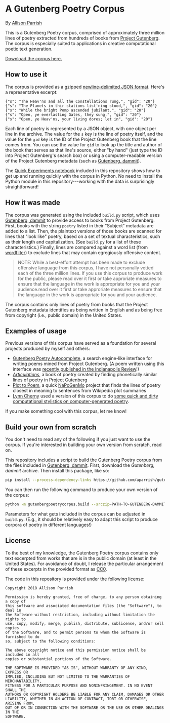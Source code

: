 # A Gutenberg Poetry Corpus

By [Allison Parrish](https://www.decontextualize.com/)

This is a Gutenberg Poetry corpus, comprised of approximately three million
lines of poetry extracted from hundreds of books from [Project
Gutenberg](https://gutenberg.org/). The corpus is especially suited to
applications in creative computational poetic text generation.

[Download the corpus here.](http://static.decontextualize.com/gutenberg-poetry-v001.ndjson.gz)

## How to use it

The corpus is provided as a gzipped [newline-delimited JSON format](http://ndjson.org/).
Here's a representative excerpt:

    {"s": "The Heav'ns and all the Constellations rung,", "gid": "20"}
    {"s": "The Planets in thir stations list'ning stood,", "gid": "20"}
    {"s": "While the bright Pomp ascended jubilant.", "gid": "20"}
    {"s": "Open, ye everlasting Gates, they sung,", "gid": "20"}
    {"s": "Open, ye Heav'ns, your living dores; let in", "gid": "20"}

Each line of poetry is represented by a JSON object, with one object per line
in the archive. The value for the `s` key is the line of poetry itself, and the
value for the `gid` key is the ID of the Project Gutenberg book that the line
comes from. You can use the value for `gid` to look up the title and author of
the book that serves as that line's source, either "by hand" (just type the ID
into Project Gutenberg's search box) or using a computer-readable version of
the Project Gutenberg metadata (such as [Gutenberg,
dammit](https://github.com/aparrish/gutenberg-dammit/)).

The [Quick Experiments notebook](quick-experiments.ipynb) included in this
repository shows how to get up and running quickly with the corpus in Python.
No need to install the Python module in this repository---working with the data is
surprisingly straightforward!

## How it was made

The corpus was generated using the included `build.py` script, which uses 
[Gutenberg, dammit](https://github.com/aparrish/gutenberg-dammit/) to provide
access to books from Project Gutenberg. First, books with the string `poetry`
listed in their "Subject" metadata are added to a list. Then, the plaintext
versions of those books are scanned for lines that "look like" poetry, based on
a set of textual characteristics, such as their length and capitalization.
(See `build.py` for a list of these characteristics.) Finally, lines are
compared against a word list (from
[wordfilter](https://github.com/dariusk/wordfilter)) to exclude lines that
may contain egregiously offensive content.

> NOTE: While a best-effort attempt has been made to exclude offensive language
> from this corpus, I have not personally vetted each of the three million
> lines. If you use this corpus to produce work for the public, please read
> over it first or take approriate measures to ensure that the language in the
> work is appropriate for you and your audience.read over it first or take
> approriate measures to ensure that the language in the work is appropriate
> for you and your audience.

The corpus contains only lines of poetry from books that the Project Gutenberg
metadata identifies as being written in English and as being free from
copyright (i.e., public domain) in the United States.

## Examples of usage

Previous versions of this corpus have served as a foundation for several
projects produced by myself and others:

* [Gutenberg Poetry
  Autocomplete](http://gutenberg-poetry.decontextualize.com/), a search
  engine-like interface for writing poems mined from Project Gutenberg. (A poem
  written using this interface was [recently published in the Indianapolis
  Review](https://theindianapolisreview.com/betting-the-under/)!)
* [*Articulations*](http://counterpathpress.org/articulations-allison-parrish),
  a book of poetry created by finding phonetically similar lines of poetry in
  Project Gutenberg
* [Plot to Poem](http://static.decontextualize.com/plot-to-poem.html), a quick
  [NaPoGenMo](https://github.com/NaPoGenMo/) project that finds the lines of
  poetry closest in meaning to sentences from Wikipedia plot summaries
* [Lynn Cherny](http://www.ghostweather.com/) used a version of this corpus to
  do [some quick and dirty computational stylistics on computer-generated
  poetry](https://medium.com/@lynn_72328/cocos-memory-palace-a-strange-fantasia-28b48264612f).

If you make something cool with this corpus, let me know!

## Build your own from scratch

You don't need to read any of the following if you just want to use the corpus.
If you're interested in building your own version from scratch, read on.

This repository includes a script to build the Gutenberg Poetry corpus from the
files included in [Gutenberg,
dammit](https://github.com/aparrish/gutenberg-dammit/). First, download the
*Gutenberg, dammit* archive. Then install this package, like so:

```bash
pip install --process-dependency-links https://github.com/aparrish/gutenberg-poetry-corpus/archive/master.zip
```

You can then run the following command to produce your own version of the
corpus:

```bash
python -m gutenbergpoetrycorpus.build --srczip=PATH-TO-GUTENBERG-DAMMIT-ZIP | gzip -c >gutenberg-poetry.ndjson.gz
```

Parameters for what gets included in the corpus can be adjusted in `build.py`.
(E.g., it should be relatively easy to adapt this script to produce corpora of
poetry in different languages!)

## License

To the best of my knowledge, the Gutenberg Poetry corpus contains only text
excerpted from works that are is in the public domain (at least in the United
States). For avoidance of doubt, I release the particular arrangement of these
excerpts in the provided format as
[CC0](https://creativecommons.org/share-your-work/public-domain/cc0/).

The code in this repository is provided under the following license:

    Copyright 2018 Allison Parrish

    Permission is hereby granted, free of charge, to any person obtaining a copy of
    this software and associated documentation files (the "Software"), to deal in
    the Software without restriction, including without limitation the rights to
    use, copy, modify, merge, publish, distribute, sublicense, and/or sell copies
    of the Software, and to permit persons to whom the Software is furnished to do
    so, subject to the following conditions:

    The above copyright notice and this permission notice shall be included in all
    copies or substantial portions of the Software.

    THE SOFTWARE IS PROVIDED "AS IS", WITHOUT WARRANTY OF ANY KIND, EXPRESS OR
    IMPLIED, INCLUDING BUT NOT LIMITED TO THE WARRANTIES OF MERCHANTABILITY,
    FITNESS FOR A PARTICULAR PURPOSE AND NONINFRINGEMENT. IN NO EVENT SHALL THE
    AUTHORS OR COPYRIGHT HOLDERS BE LIABLE FOR ANY CLAIM, DAMAGES OR OTHER
    LIABILITY, WHETHER IN AN ACTION OF CONTRACT, TORT OR OTHERWISE, ARISING FROM,
    OUT OF OR IN CONNECTION WITH THE SOFTWARE OR THE USE OR OTHER DEALINGS IN THE
    SOFTWARE.

